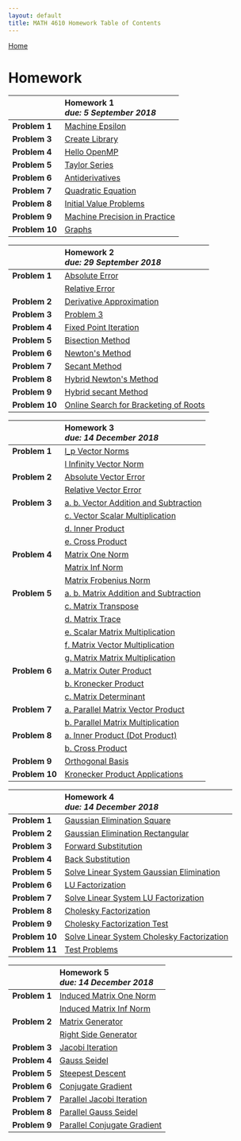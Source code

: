 ```yaml
---
layout: default
title: MATH 4610 Homework Table of Contents
---
```


<a href="https://philipnelson5.github.io">Home</a>

# Homework

|| **Homework** 1 <br> _due: 5 September 2018_ <br>|
| :-----------------|:---------------------------|
| **Problem 1**     | [Machine Epsilon](./hw1/1-maceps/manual.md)|
| **Problem 3**     | [Create Library](./hw1/3-lib/manual.md)|
| **Problem 4**     | [Hello OpenMP](./hw1/4-openMP/manual.md)|
| **Problem 5**     | [Taylor Series](./hw1/5-taylorSeries/manual.md)|
| **Problem 6**     | [Antiderivatives](./hw1/6-antiderivatives/manual.md)|
| **Problem 7**     | [Quadratic Equation](./hw1/7-quadraticEquation/manual.md)|
| **Problem 8**     | [Initial Value Problems](./hw1/8-ivps/manual.md)|
| **Problem 9**     | [Machine Precision in Practice](./hw1/9-macepsApplications/manual.md)|
| **Problem 10**    | [Graphs](./hw1/10-graphs/manual.md)|

|| **Homework** 2 <br> _due: 29 September 2018_ <br>|
| :-----------------|:------------------------------|
| **Problem 1**     | [Absolute Error](./hw2/1-error/manual_abs.md)|
|                   | [Relative Error](./hw2/1-error/manual_rel.md)|
| **Problem 2**     | [Derivative Approximation](./hw2/2-derivativeApproximation/manual.md)|
| **Problem 3**     | [Problem 3](./hw2/3-/manual.md)|
| **Problem 4**     | [Fixed Point Iteration](./hw2/4-fixedPointIteration/manual.md)|
| **Problem 5**     | [Bisection Method](./hw2/5-bisection/manual.md)|
| **Problem 6**     | [Newton's Method](./hw2/6-newton/manual.md)|
| **Problem 7**     | [Secant Method](./hw2/7-secant/manual.md)|
| **Problem 8**     | [Hybrid Newton's Method](./hw2/8-hybridNewton/manual.md)|
| **Problem 9**     | [Hybrid secant Method](./hw2/9-hybridSecant/manual.md)|
| **Problem 10**    | [Online Search for Bracketing of Roots](./hw2/10-bracketingRootsResearch/manual.md)|

|| **Homework** 3 <br> _due: 14 December 2018_ <br>|
| :-----------------|:---------------------|
| **Problem 1**     | [l_p Vector Norms](./hw3/1-vectorNorms/manual_l_pNorms.md)|
|                   | [l Infinity Vector Norm](./hw3/1-vectorNorms/manual_l_inf.md)|
| **Problem 2**     | [Absolute Vector Error](./hw3/2-vectorError/manual_abs.md)|
|                   | [Relative Vector Error](./hw3/2-vectorError/manual_rel.md)|
| **Problem 3**     | [a. b. Vector Addition and Subtraction](./hw3/3-vectorOperations/manual_vector_addition_subtraction.md)|
|                   | [c. Vector Scalar Multiplication](./hw3/3-vectorOperations/manual_vector_scalar_multiplication.md)|
|                   | [d. Inner Product](./hw3/3-vectorOperations/manual_vector_inner_product.md)|
|                   | [e. Cross Product](./hw3/3-vectorOperations/manual_vector_cross_product.md)|
| **Problem 4**     | [Matrix One Norm](./hw3/4-matrixNorms/manual_one_norm.md)|
|                   | [Matrix Inf Norm](./hw3/4-matrixNorms/manual_inf_norm.md)|
|                   | [Matrix Frobenius Norm](./hw3/4-matrixNorms/manual_frobenius_norm.md)|
| **Problem 5**     | [a. b. Matrix Addition and Subtraction](./hw3/5-matrixOperations/manual_matrix_add_subtract.md)|
|                   | [c. Matrix Transpose](./hw3/5-matrixOperations/manual_matrix_transpose.md)|
|                   | [d. Matrix Trace](./hw3/5-matrixOperations/manual_matrix_trace.md)|
|                   | [e. Scalar Matrix Multiplication](./hw3/5-matrixOperations/manual_matrix_scalar_multiplication.md)|
|                   | [f. Matrix Vector Multiplication](./hw3/5-matrixOperations/manual_matrix_vector_multiplication.md)|
|                   | [g. Matrix Matrix Multiplication](./hw3/5-matrixOperations/manual_matrix_matrix_multiplication.md)|
| **Problem 6**     | [a. Matrix Outer Product](./hw3/6-matrixAdditionalOperations/manual_matrix_outer_product.md)|
|                   | [b. Kronecker Product](./hw3/6-matrixAdditionalOperations/manual_kronecker_product.md)|
|                   | [c. Matrix Determinant](./hw3/6-matrixAdditionalOperations/manual_determinant.md)|
| **Problem 7**     | [a. Parallel Matrix Vector Product](./hw3/7-parallelMatrixOperations/manual_matrix_vector_multiplication.md)|
|                   | [b. Parallel Matrix Multiplication](./hw3/7-parallelMatrixOperations/manual_matrix_multiplication.md)|
| **Problem 8**     | [a. Inner Product (Dot Product)](./hw3/3-vectorOperations/manual_vector_inner_product.md)|
|                   | [b. Cross Product](./hw3/3-vectorOperations/manual_vector_cross_product.md)|
| **Problem 9**     | [Orthogonal Basis](./hw3/9-orthogonalBasis/manual_orthogonal_basis.md)|
| **Problem 10**    | [Kronecker Product Applications](./hw3/10-kroneckerResearch/kroneckerResearch.md)|

|| **Homework** 4 <br> _due: 14 December 2018_ <br>|
| :-----------------|:---------------------|
| **Problem 1**     | [Gaussian Elimination Square](./hw4/1-GaussianElimination/manual_gaussian_elimination.md)|
| **Problem 2**     | [Gaussian Elimination Rectangular](./hw4/2-GaussianElimination/manual_gaussian_elimination.md)|
| **Problem 3**     | [Forward Substitution](./hw4/3-ForwardSubstitution/manual_forward_sub.md)|
| **Problem 4**     | [Back Substitution](./hw4/4-BackSubstitution/manual_back_sub.md)|
| **Problem 5**     | [Solve Linear System Gaussian Elimination](./hw4/5-SolveSystemGaussianElimination/manual_solve_linear_system_gaussian_elimination.md)|
| **Problem 6**     | [LU Factorization](./hw4/6-LUFactorization/manual_LU_factorization.md)|
| **Problem 7**     | [Solve Linear System LU Factorization](./hw4/7-SolveSystemLUFactorization/manual_solve_lu_factorization.md)|
| **Problem 8**     | [Cholesky Factorization](./hw4/8-CholeskyFactorization/manual_cholesky_factorization.md)|
| **Problem 9**     | [Cholesky Factorization Test](./hw4/9-CholeskyTest/manual_cholesky_factorization_test.md)|
| **Problem 10**    | [Solve Linear System Cholesky Factorization](./hw4/10-SolveSystemCholeskyFactorization/manual_solve_cholesky.md)|
| **Problem 11**    | [Test Problems](./hw4/11-TestMatricies/test_matricies.md)|

|| **Homework** 5 <br> _due: 14 December 2018_ <br>|
| :-----------------|:---------------------|
| **Problem 1**     | [Induced Matrix One Norm](./hw3/4-matrixNorms/manual_one_norm.md)|
|                   | [Induced Matrix Inf Norm](./hw3/4-matrixNorms/manual_inf_norm.md)|
| **Problem 2**     | [Matrix Generator](./hw5/2-MatrixGenerator/manual_generate_matrix)|
|                   | [Right Side Generator](./hw5/2-MatrixGenerator/manual_generate_right_side.md)|
| **Problem 3**     | [Jacobi Iteration](./hw5/3-JacobiIteration/manual_jacobi_iteration.md)|
| **Problem 4**     | [Gauss Seidel](./hw5/4-GaussSeidel/manual_gauss_sidel.md)|
| **Problem 5**     | [Steepest Descent](./hw5/5-SteepestDescent/manual_steepest_descent.md)|
| **Problem 6**     | [Conjugate Gradient](./hw5/6-ConjugateGradient/manual_conjugate_gradient.md)|
| **Problem 7**     | [Parallel Jacobi Iteration](./hw5/7-ParallelJacobiIteration/manual_parallel_jacobi_iteration.md)|
| **Problem 8**     | [Parallel Gauss Seidel](./hw5/8-ParallelGaussSeidel/manual_parallel_gauss_sidel.md)|
| **Problem 9**     | [Parallel Conjugate Gradient](./hw5/9-ParallelConjugateGradient/manual_parallel_conjugate_gradient.md)|

